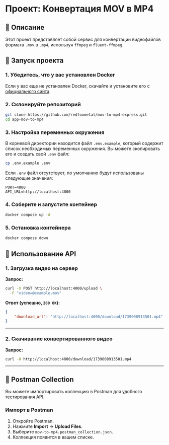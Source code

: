 # Проект: Конвертация MOV в MP4

## 📌 Описание

Этот проект представляет собой сервис для конвертации видеофайлов формата `.mov` в `.mp4`, используя `ffmpeg` и `fluent-ffmpeg`.

## 🚀 Запуск проекта

### 1. Убедитесь, что у вас установлен Docker

Если у вас еще не установлен Docker, скачайте и установите его с [официального сайта](https://www.docker.com/).

### 2. Склонируйте репозиторий

```sh
git clone https://github.com/redfoometal/mov-to-mp4-express.git
cd app-mov-to-mp4
```

### 3. Настройка переменных окружения

В корневой директории находится файл `.env.example`, который содержит список необходимых переменных окружения. Вы можете скопировать его и создать свой `.env` файл:

```sh
cp .env.example .env
```

Если `.env` файл отсутствует, по умолчанию будут использованы следующие значения:

```env
PORT=4000
API_URL=http://localhost:4000
```

### 4. Соберите и запустите контейнер

```sh
docker compose up -d
```

### 5. Остановка контейнера

```sh
docker compose down
```

## 📡 Использование API

### 1. Загрузка видео на сервер

**Запрос:**

```sh
curl -X POST http://localhost:4000/upload \
  -F "video=@example.mov"
```

**Ответ (успешно, `200 OK`):**

```json
{
    "download_url": "http://localhost:4000/download/1739008913501.mp4"
}
```

---

### 2. Скачивание конвертированного видео

**Запрос:**

```sh
curl -O http://localhost:4000/download/1739008913501.mp4
```

---

## 📂 Postman Collection

Вы можете импортировать коллекцию в Postman для удобного тестирования API.  

### **Импорт в Postman**
1. Откройте Postman.  
2. Нажмите **Import** → **Upload Files**.  
3. Выберите `mov-to-mp4.postman_collection.json`.  
4. Коллекция появится в вашем списке.  

